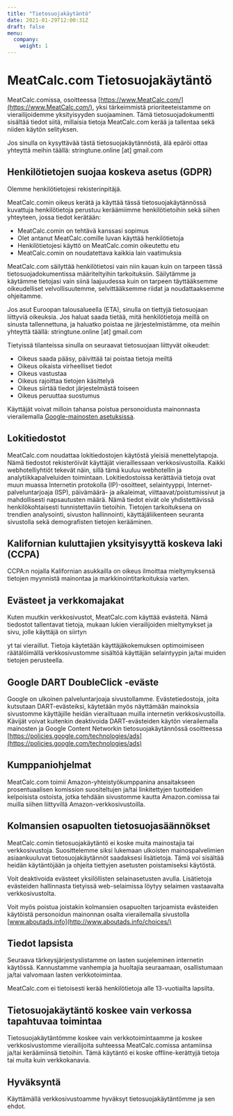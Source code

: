 ```yaml
---
title: "Tietosuojakäytäntö"
date: 2021-01-29T12:00:31Z
draft: false
menu:
  company:
    weight: 1
---
```


# MeatCalc.com Tietosuojakäytäntö

MeatCalc.comissa, osoitteessa [https://www.MeatCalc.com/](https://www.MeatCalc.com/), yksi tärkeimmistä prioriteeteistamme on vierailijoidemme yksityisyyden suojaaminen. Tämä tietosuojadokumentti sisältää tiedot siitä, millaisia tietoja MeatCalc.com kerää ja tallentaa sekä niiden käytön selityksen.

Jos sinulla on kysyttävää tästä tietosuojakäytännöstä, älä epäröi ottaa yhteyttä meihin täällä: stringtune.online [at] gmail.com

## Henkilötietojen suojaa koskeva asetus (GDPR)

Olemme henkilötietojesi rekisterinpitäjä.

MeatCalc.comin oikeus kerätä ja käyttää tässä tietosuojakäytännössä kuvattuja henkilötietoja perustuu keräämiimme henkilötietoihin sekä siihen yhteyteen, jossa tiedot kerätään:

- MeatCalc.comin on tehtävä kanssasi sopimus
- Olet antanut MeatCalc.comille luvan käyttää henkilötietoja
- Henkilötietojesi käyttö on MeatCalc.comin oikeutettu etu
- MeatCalc.comin on noudatettava kaikkia lain vaatimuksia

MeatCalc.com säilyttää henkilötietosi vain niin kauan kuin on tarpeen tässä tietosuojadokumentissa määriteltyihin tarkoituksiin. Säilytämme ja käytämme tietojasi vain siinä laajuudessa kuin on tarpeen täyttääksemme oikeudelliset velvollisuutemme, selvittääksemme riidat ja noudattaaksemme ohjeitamme.

Jos asut Euroopan talousalueella (ETA), sinulla on tiettyjä tietosuojaan liittyviä oikeuksia. Jos haluat saada tietää, mitä henkilötietoja meillä on sinusta tallennettuna, ja haluatko poistaa ne järjestelmistämme, ota meihin yhteyttä täällä: stringtune.online [at] gmail.com

Tietyissä tilanteissa sinulla on seuraavat tietosuojaan liittyvät oikeudet:

- Oikeus saada pääsy, päivittää tai poistaa tietoja meiltä
- Oikeus oikaista virheelliset tiedot
- Oikeus vastustaa
- Oikeus rajoittaa tietojen käsittelyä
- Oikeus siirtää tiedot järjestelmästä toiseen
- Oikeus peruuttaa suostumus

Käyttäjät voivat milloin tahansa poistua personoidusta mainonnasta vierailemalla [Google-mainosten asetuksissa](https://www.google.com/settings/ads).

## Lokitiedostot

MeatCalc.com noudattaa lokitiedostojen käytöstä yleisiä menettelytapoja. Nämä tiedostot rekisteröivät käyttäjät vieraillessaan verkkosivustoilla. Kaikki webhotelliyhtiöt tekevät näin, sillä tämä kuuluu webhotellin ja analytiikkapalveluiden toimintaan. Lokitiedostoissa kerättäviä tietoja ovat muun muassa Internetin protokolla (IP)-osoitteet, selaintyyppi, Internet-palveluntarjoaja (ISP), päivämäärä- ja aikaleimat, viittaavat/poistumissivut ja mahdollisesti napsautusten määrä. Nämä tiedot eivät ole yhdistettävissä henkilökohtaisesti tunnistettaviin tietoihin. Tietojen tarkoituksena on trendien analysointi, sivuston hallinnointi, käyttäjäliikenteen seuranta sivustolla sekä demografisten tietojen kerääminen.

## Kalifornian kuluttajien yksityisyyttä koskeva laki (CCPA)

CCPA:n nojalla Kalifornian asukkailla on oikeus ilmoittaa mieltymyksensä tietojen myynnistä mainontaa ja markkinointitarkoituksia varten.

## Evästeet ja verkkomajakat

Kuten muutkin verkkosivustot, MeatCalc.com käyttää evästeitä. Nämä tiedostot tallentavat tietoja, mukaan lukien vierailijoiden mieltymykset ja sivu, jolle käyttäjä on siirtyn

yt tai vieraillut. Tietoja käytetään käyttäjäkokemuksen optimoimiseen räätälöimällä verkkosivustomme sisältöä käyttäjän selaintyypin ja/tai muiden tietojen perusteella.

## Google DART DoubleClick -eväste

Google on ulkoinen palveluntarjoaja sivustollamme. Evästetiedostoja, joita kutsutaan DART-evästeiksi, käytetään myös näyttämään mainoksia sivustomme käyttäjille heidän vierailtuaan muilla internetin verkkosivustoilla. Kävijät voivat kuitenkin deaktivoida DART-evästeiden käytön vierailemalla mainosten ja Google Content Networkin tietosuojakäytännössä osoitteessa [https://policies.google.com/technologies/ads](https://policies.google.com/technologies/ads)

## Kumppaniohjelmat

MeatCalc.com toimii Amazon-yhteistyökumppanina ansaitakseen prosentuaalisen komission suositeltujen ja/tai linkitettyjen tuotteiden kelpoisista ostoista, jotka tehdään sivustomme kautta Amazon.comissa tai muilla siihen liittyvillä Amazon-verkkosivustoilla.

## Kolmansien osapuolten tietosuojasäännökset

MeatCalc.comin tietosuojakäytäntö ei koske muita mainostajia tai verkkosivustoja. Suosittelemme siksi lukemaan ulkoisten mainospalvelimien asiaankuuluvat tietosuojakäytännöt saadaksesi lisätietoja. Tämä voi sisältää heidän käytäntöjään ja ohjeita tiettyjen asetusten poistamiseksi käytöstä.

Voit deaktivoida evästeet yksilöllisten selainasetusten avulla. Lisätietoja evästeiden hallinnasta tietyissä web-selaimissa löytyy selaimen vastaavalta verkkosivustolta.

Voit myös poistua joistakin kolmansien osapuolten tarjoamista evästeiden käytöistä personoidun mainonnan osalta vierailemalla sivustolla [www.aboutads.info](http://www.aboutads.info/choices/)

## Tiedot lapsista

Seuraava tärkeysjärjestyslistamme on lasten suojeleminen internetin käytössä. Kannustamme vanhempia ja huoltajia seuraamaan, osallistumaan ja/tai valvomaan lasten verkkotoimintaa.

MeatCalc.com ei tietoisesti kerää henkilötietoja alle 13-vuotiailta lapsilta.

## Tietosuojakäytäntö koskee vain verkossa tapahtuvaa toimintaa

Tietosuojakäytäntömme koskee vain verkkotoimintaamme ja koskee verkkosivustomme vierailijoita suhteessa MeatCalc.comissa antamiinsa ja/tai keräämiinsä tietoihin. Tämä käytäntö ei koske offline-kerättyjä tietoja tai muita kuin verkkokanavia.

## Hyväksyntä

Käyttämällä verkkosivustoamme hyväksyt tietosuojakäytäntömme ja sen ehdot.
